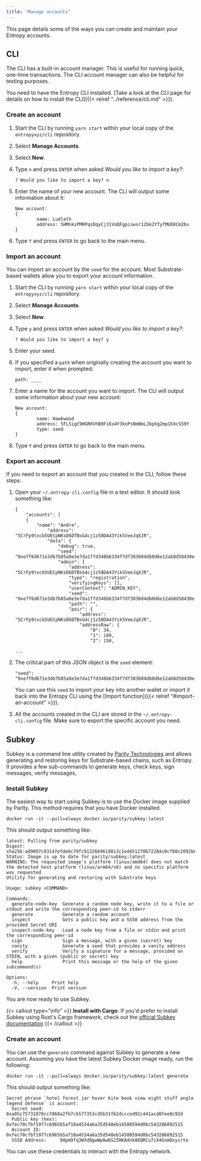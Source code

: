 ```yaml
---
title: "Manage accounts"
---
```


This page details some of the ways you can create and maintain your Entropy accounts.

## CLI

The CLI has a built-in account manager. This is useful for running quick, one-time transactions. The CLI account manager can also be helpful for testing purposes.

You need to have the Entropy CLI installed. [Take a look at the CLI page for details on how to install the CLI]({{< relref "../reference/cli.md" >}}).

### Create an account

1. Start the CLI by running `yarn start` within your local copy of the `entropyxyz/cli` repository.
1. Select **Manage Accounts**.
1. Select **New**.
1. Type `n` and press `ENTER` when asked _Would you like to import a key?_:

   ```output
   ? Would you like to import a key? n
   ```

1. Enter the name of your new account. The CLI will output some information about it:

   ```output
   New account:
   {
           name: Ludleth
           address: 5HMnksPMRPqsDqyCj31VoQFgpiswsr12bk2YTyfMUEKCm2bv
   }
   ```

1. Type `Y` and press `ENTER` to go back to the main menu.

### Import an account

You can import an account by the `seed` for the account. Most Substrate-based wallets allow you to export your account information.

1. Start the CLI by running `yarn start` within your local copy of the `entropyxyz/cli` repository.
1. Select **Manage Accounts**.
1. Select **New**.
1. Type `y` and press `ENTER` when asked _Would you like to import a key?_:

   ```output
   ? Would you like to import a key? y
   ```

1. Enter your seed.
1. If you specified a `path` when originally creating the account you want to import, enter it when prompted:

   ```output
   path: ____
   ```

1. Enter a name for the account you want to import. The CLI will output some information about your new account:

   ```output
   New account:
   {
           name: Hawkwood
           address: 5FLSigC9HGRKVhB9FiEo4Y3koPsNmBmLJbpXg2mp1hXcS59Y
           type: seed
   }
   ```

1. Type `Y` and press `ENTER` to go back to the main menu.

### Export an account

If you need to export an account that you created in the CLI, follow these steps:

1. Open your `~/.entropy-cli.config` file in a text editor. It should look something like:

   ```output
   {
       "accounts": [
       {
           "name": "Andre",
               "address": "5CrFp9txcb5UECpNKsD6DTBsG4cj1z58DA43YikSVeeJqXJR",
               "data": {
                   "debug": true,
                   "seed": "0xe7f6d671e3db7b85a8e3e7da1ffd348b6334f7df383604db0d6e12ab8d58430e",
                   "admin": {
                       "address": "5CrFp9txcb5UECpNKsD6DTBsG4cj1z58DA43YikSVeeJqXJR",
                       "type": "registration",
                       "verifyingKeys": [],
                       "userContext": "ADMIN_KEY",
                       "seed": "0xe7f6d671e3db7b85a8e3e7da1ffd348b6334f7df383604db0d6e12ab8d58430e",
                       "path": "",
                       "pair": {
                           "address": "5CrFp9txcb5UECpNKsD6DTBsG4cj1z58DA43YikSVeeJqXJR",
                           "addressRaw": {
                               "0": 34,
                               "1": 189,
                               "2": 158,

   ...
   ```

1. The critical part of this JSON object is the `seed` element:

   ```output
   "seed": "0xe7f6d671e3db7b85a8e3e7da1ffd348b6334f7df383604db0d6e12ab8d58430e",
   ```

   You can use this `seed` to import your key into another wallet or import it back into the Entropy CLI using the [Import function]({{< relref "#import-an-account" >}}).

1. All the accounts created in the CLI are stored in the `~/.entropy-cli.config` file. Make sure to export the specific account you need.

## Subkey

Subkey is a command line utility created by [Parity Technologies](https://www.parity.io/) and allows generating and restoring keys for Substrate-based chains, such as Entropy. It provides a few sub-commands to generate keys, check keys, sign messages, verify messages,

### Install Subkey

The easiest way to start using Subkey is to use the Docker image supplied by Parity. This method requires that you have Docker installed.

```shell
docker run -it --pull=always docker.io/parity/subkey:latest
```

This should output something like:

```plaintext
latest: Pulling from parity/subkey
Digest: sha256:ad9097c83147efde6c79fc913266961d813c1ed451270b72284c0cf80c2092b6
Status: Image is up to date for parity/subkey:latest
WARNING: The requested image's platform (linux/amd64) does not match the detected host platform (linux/arm64/v8) and no specific platform was requested
Utility for generating and restoring with Substrate keys

Usage: subkey <COMMAND>

Commands:
  generate-node-key  Generate a random node key, write it to a file or stdout and write the corresponding peer-id to stderr
  generate           Generate a random account
  inspect            Gets a public key and a SS58 address from the provided Secret URI
  inspect-node-key   Load a node key from a file or stdin and print the corresponding peer-id
  sign               Sign a message, with a given (secret) key
  vanity             Generate a seed that provides a vanity address
  verify             Verify a signature for a message, provided on STDIN, with a given (public or secret) key
  help               Print this message or the help of the given subcommand(s)

Options:
  -h, --help     Print help
  -V, --version  Print version
```

You are now ready to use Subkey.

{{< callout type="info" >}}
**Install with Cargo**: If you'd prefer to install Subkey using Rust's Cargo framework, check out the [official Subkey documentation](https://paritytech.github.io/polkadot-sdk/master/subkey/index.html)
{{< /callout >}}

### Create an account

You can use the `generate` command against Subkey to generate a new account. Assuming you have the latest Subkey Docker image ready, run the following:

```shell
docker run -it --pull=always docker.io/parity/subkey:latest generate
```

This should output something like:

```plaintext
Secret phrase `hotel forest jar hover kite book view eight stuff angle legend defense` is account:
  Secret seed:      0xa05c75731970cc7868a2fb7cb577353cd5b31f62dccced92c441acd8fee0c92d
  Public key (hex): 0xfec70cfbf1977c6965b5af10a4534a6a35d548eb14580594d0bc543286892515
  Account ID:       0xfec70cfbf1977c6965b5af10a4534a6a35d548eb14580594d0bc543286892515
  SS58 Address:     5Hpm9fq3W3dQgwWpAwDS2ZHKAdnk86QRCu7iX4GnmDxycrte
```

You can use these credentials to interact with the Entropy network.
